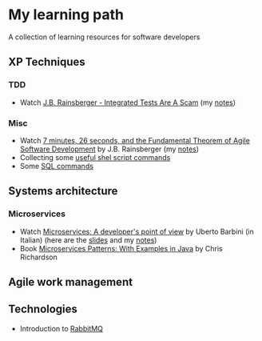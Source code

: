 # My learning path 
A collection of learning resources for software developers

## XP Techniques
### TDD
* Watch [J.B. Rainsberger - Integrated Tests Are A Scam](http://vimeo.com/80533536) (my [notes](tdd/RainsbergerIntegratedTest.md))

### Misc
* Watch [7 minutes, 26 seconds, and the Fundamental Theorem of Agile Software Development](https://www.youtube.com/watch?v=WSes_PexXcA) by J.B. Rainsberger (my [notes](misc/7minutesRasberger.md))
* Collecting some [useful shel script commands](misc/shell.md)
* Some [SQL commands](misc/sql.md)

## Systems architecture
### Microservices
* Watch [Microservices: A developer's point of view](https://youtu.be/2uWvRFO0vW8) by Uberto Barbini (in Italian) (here are the [slides](https://speakerdeck.com/ramtop/microservices-from-the-trenches) and my [notes](microservices/barbiniMicroservices.md))
* Book [Microservices Patterns: With Examples in Java](https://www.amazon.it/Microservices-Patterns-Examples-Chris-Richardson/dp/1617294543/) by Chris Richardson

## Agile work management

## Technologies
* Introduction to [RabbitMQ](https://github.com/f-lombardo/learning.git)
